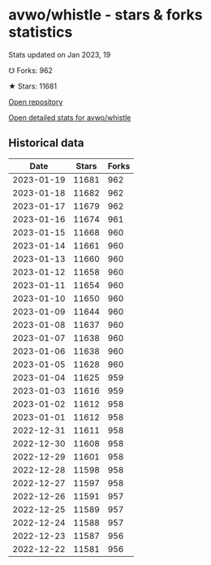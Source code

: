 # avwo/whistle - stars & forks statistics

Stats updated on Jan 2023, 19

☋ Forks: 962

★ Stars: 11681

[Open repository](https://github.com/avwo/whistle)

[Open detailed stats for avwo/whistle](https://reviewgithub.com/rep/avwo/whistle)

## Historical data
| Date | Stars | Forks |
|------|-------|-------|
| 2023-01-19 | 11681 | 962 | 
| 2023-01-18 | 11682 | 962 | 
| 2023-01-17 | 11679 | 962 | 
| 2023-01-16 | 11674 | 961 | 
| 2023-01-15 | 11668 | 960 | 
| 2023-01-14 | 11661 | 960 | 
| 2023-01-13 | 11660 | 960 | 
| 2023-01-12 | 11658 | 960 | 
| 2023-01-11 | 11654 | 960 | 
| 2023-01-10 | 11650 | 960 | 
| 2023-01-09 | 11644 | 960 | 
| 2023-01-08 | 11637 | 960 | 
| 2023-01-07 | 11638 | 960 | 
| 2023-01-06 | 11638 | 960 | 
| 2023-01-05 | 11628 | 960 | 
| 2023-01-04 | 11625 | 959 | 
| 2023-01-03 | 11616 | 959 | 
| 2023-01-02 | 11612 | 958 | 
| 2023-01-01 | 11612 | 958 | 
| 2022-12-31 | 11611 | 958 | 
| 2022-12-30 | 11608 | 958 | 
| 2022-12-29 | 11601 | 958 | 
| 2022-12-28 | 11598 | 958 | 
| 2022-12-27 | 11597 | 958 | 
| 2022-12-26 | 11591 | 957 | 
| 2022-12-25 | 11589 | 957 | 
| 2022-12-24 | 11588 | 957 | 
| 2022-12-23 | 11587 | 956 | 
| 2022-12-22 | 11581 | 956 | 

